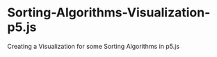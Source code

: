 # Sorting-Algorithms-Visualization-p5.js
Creating a Visualization for some Sorting Algorithms in p5.js
